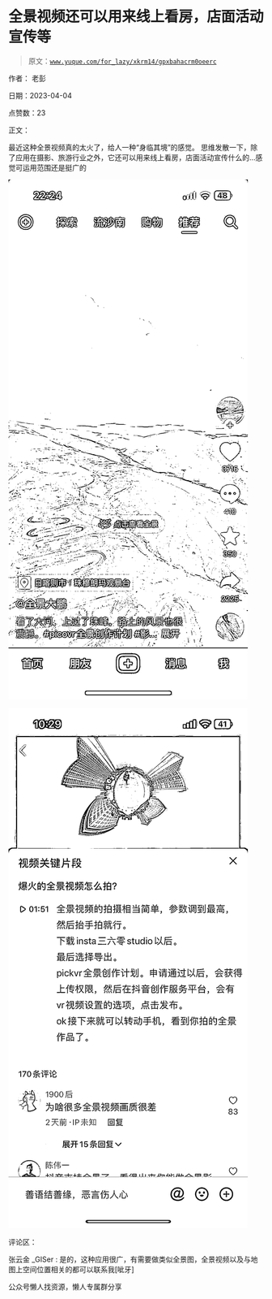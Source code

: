 # 全景视频还可以用来线上看房，店面活动宣传等

> 原文：[`www.yuque.com/for_lazy/xkrm14/gpxbahacrm0oeerc`](https://www.yuque.com/for_lazy/xkrm14/gpxbahacrm0oeerc)



作者： 老彭



日期：2023-04-04



点赞数：23

<ne-hole id="u47f97a82" data-lake-id="u47f97a82">

正文：



最近这种全景视频真的太火了，给人一种“身临其境”的感觉。 思维发散一下，除了应用在摄影、旅游行业之外，它还可以用来线上看房，店面活动宣传什么的...感觉可运用范围还是挺广的



![](img/b6faca38d2f2e668e2fd7003e55234b6.png)



![](img/fc72d32f01370409f2ef3e904c6b4df3.png)

<ne-hole id="u9f96eafc" data-lake-id="u9f96eafc">

评论区：



张云金 _GISer : 是的，这种应用很广，有需要做类似全景图，全景视频以及与地图上空间位置相关的都可以联系我[呲牙]

<ne-hole id="u178eb013" data-lake-id="u178eb013">

公众号懒人找资源，懒人专属群分享

</ne-hole></ne-hole></ne-hole>